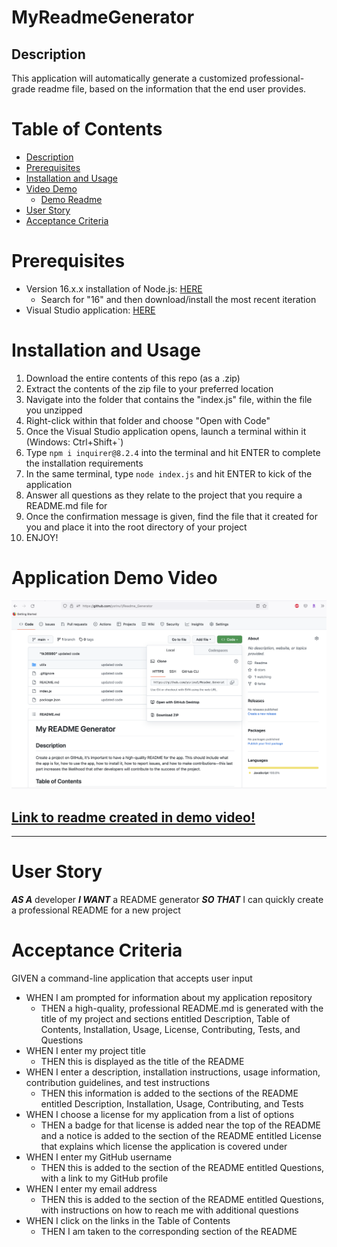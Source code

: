 # MyReadmeGenerator

## Description

This application will automatically generate a customized professional-grade readme file, based on the information that the end user provides.

# Table of Contents
- [Description](#description)
- [Prerequisites](#prerequisites)
- [Installation and Usage](#installation-and-usage)
- [Video Demo](#application-demo-video)
    - [Demo Readme](#link-to-readme-created-in-demo-video)
- [User Story](#user-story)
- [Acceptance Criteria](#acceptance-criteria)

# Prerequisites
- Version 16.x.x installation of Node.js: [HERE](https://nodejs.org/en/download/releases/)
    - Search for "16" and then download/install the most recent iteration
- Visual Studio application:  [HERE](https://visualstudio.microsoft.com/)

# Installation and Usage
1. Download the entire contents of this repo (as a .zip)
2. Extract the contents of the zip file to your preferred location
3. Navigate into the folder that contains the "index.js" file, within the file you unzipped
4. Right-click within that folder and choose "Open with Code"
5. Once the Visual Studio application opens, launch a terminal within it (Windows: Ctrl+Shift+`)
6. Type `npm i inquirer@8.2.4` into the terminal and hit ENTER to complete the installation requirements
7. In the same terminal, type `node index.js` and hit ENTER to kick of the application
8. Answer all questions as they relate to the project that you require a README.md file for
9. Once the confirmation message is given, find the file that it created for you and place it into the root directory of your project
10. ENJOY!

# Application Demo Video
[![Demonstration Video](https://github.com/ysrinu1/Readme_Generator/blob/main/media/Readmegeneratorgithub.png)](https://www.youtube.com/watch?v=faCZfdDnjV0)

## [Link to readme created in demo video!](./media/MyReadmeDemo_Record1.mov)
---
# User Story

**_AS A_** developer
**_I WANT_** a README generator
**_SO THAT_** I can quickly create a professional README for a new project

# Acceptance Criteria
GIVEN a command-line application that accepts user input
- WHEN I am prompted for information about my application repository
    - THEN a high-quality, professional README.md is generated with the title of my project and sections entitled Description, Table of Contents, Installation, Usage, License, Contributing, Tests, and Questions
- WHEN I enter my project title
    - THEN this is displayed as the title of the README
- WHEN I enter a description, installation instructions, usage information, contribution guidelines, and test instructions
    - THEN this information is added to the sections of the README entitled Description, Installation, Usage, Contributing, and Tests
- WHEN I choose a license for my application from a list of options
    - THEN a badge for that license is added near the top of the README and a notice is added to the section of the README entitled License that explains which license the application is covered under
- WHEN I enter my GitHub username
    - THEN this is added to the section of the README entitled Questions, with a link to my GitHub profile
- WHEN I enter my email address
    - THEN this is added to the section of the README entitled Questions, with instructions on how to reach me with additional questions
- WHEN I click on the links in the Table of Contents
    - THEN I am taken to the corresponding section of the README